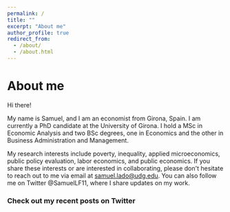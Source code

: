 ```yaml
---
permalink: /
title: ""
excerpt: "About me"
author_profile: true
redirect_from: 
  - /about/
  - /about.html
---
```

About me
======

Hi there! 

My name is Samuel, and I am an economist from Girona, Spain. I am currently a PhD candidate at the University of Girona. I hold a MSc in Economic Analysis and two BSc degrees, one in Economics and the other in Business Administration and Management.

My research interests include poverty, inequality, applied microeconomics, public policy evaluation, labor economics, and public economics. If you share these interests or are interested in collaborating, please don't hesitate to reach out to me via email at samuel.lado@udg.edu. You can also follow me on Twitter @SamuelLF11, where I share updates on my work. 

### Check out my recent posts on Twitter

<a class="twitter-timeline" data-tweet-limit="1" data-width="700"  align="center"  href="https://twitter.com/SamuelLF11?ref_src=twsrc%5Etfw"> </a> <script async src="https://platform.twitter.com/widgets.js" charset="utf-8"></script>
